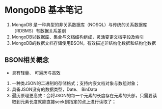 # MongoDB 基本笔记

1. MongoDB 是一种典型的非关系数据库（NOSQL）与传统的关系数据库（RDBMS）有数据关系差别
2. MongoDB以数据库、集合与文档结构组成，灵活变更文档字段及索引
3. MongoDB的数据文档存储使用BSON，有效描述非结构化数据和结构化数据

## BSON相关概念

- 具有轻量、 可遍历与高效

1. 一种类JSON的二进制的存储格式；支持内嵌文档对象与数组对象；
2. 具备JSON没有的数据类型，Date、 BinData
3. 遍历原理更高效：会将JSON的每一个元素的长度存在元素的头部，只需要读取到元素长度就能直接seek到指定的点上进行读取了；